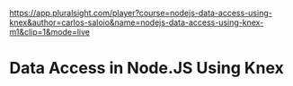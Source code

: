 https://app.pluralsight.com/player?course=nodejs-data-access-using-knex&author=carlos-saloio&name=nodejs-data-access-using-knex-m1&clip=1&mode=live

# Data Access in Node.JS Using Knex
